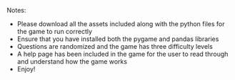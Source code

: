 Notes:
- Please download all the assets included along with the python files for the game to run correctly
- Ensure that you have installed both the pygame and pandas libraries
- Questions are randomized and the game has three difficulty levels
- A help page has been included in the game for the user to read through and understand how the game works
- Enjoy!
